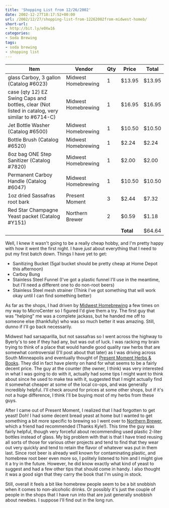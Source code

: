 ```yaml
---
title: 'Shopping List from 12/26/2002'
date: 2002-12-27T18:17:52+00:00
url: /2002/12/27/shopping-list-from-12262002from-midwest-homeb/
short-url:
- http://bit.ly/e0Xw16
categories:
- Soda Brewing
tags:
- soda brewing
- shopping list
---
```

Item | Vendor | Qty | Price | Total
--- | --- | --- | --- | ---
glass Carboy, 3 gallon (Catalog #6023) | Midwest Homebrewing | 1 | $13.95 | $13.95
case (qty 12) EZ Swing Caps and bottles, clear (Not listed in catalog, very similar to #6714-C) | Midwest Homebrewing | 1 | $16.95 | $16.95
Jet Bottle Washer (Catalog #6500) | Midwest Homebrewing | 1 | $10.50 | $10.50
Bottle Brush (Catalog #6520) | Midwest Homebrewing | 1 | $2.24 | $2.24
8oz bag ONE Step Sanitizer (Catalog #7820) | Midwest Homebrewing | 1 | $2.00 | $2.00
Permanent Carboy Handle (Catalog #6047) | Midwest Homebrewing | 1 | $10.50 | $10.50
1oz dried Sassafras root bark | Present Moment | 3 | $2.44 | $7.32
Red Star Champagne Yeast packet (Catalog #Y151) | Northern Brewer | 2 | $0.59 | $1.18
&nbsp; | &nbsp; | &nbsp; | **Total** | $64.64

Well, I knew it wasn't going to be a really cheap hobby, and I'm pretty happy with how it went the first night. I have _just_ about everything that I need to put my first batch down. Things I have yet to get:

- Sanitizing Bucket (5gal bucket should be pretty cheap at Home Depot this afternoon)
- Carboy Bung
- Stainless Steel Funnel (I've got a plastic funnel I'll use in the meantime, but I'll need a different one to do non-root beers)
- Stainless Steel mesh strainer (Think I've got something that will work okay until I can find something better)

As far as the shops, I had driven by [Midwest Homebrewing](http://www.midwestsupplies.com) a few times on my way to MicroCenter so I figured I'd give them a try. The first guy that was "helping" me was a complete jackass, but he handed me off to someone else (thankfully) who was so much better it was amazing. Still, dunno if I'll go back necessarily.

Midwest had sarsaparilla, but not sassafras so I went across the highway to Byerly's to see if they had any, but was out of luck. I was racking my brain trying to think of a place that would handle good quality raw herbs that are somewhat controversial (I'll post about that later) as I was driving across South Minneapolis and eventually thought of [Present Moment Herbs & Books](http://www.presentmoment.com/). They did in fact have plenty on hand for what seems to be a fairly decent price. The guy at the counter (the owner, I think) was very interested in what I was going to do with it, actually had some tips I might want to think about since he used to make tea with it, suggested that I might actually find it somewhat cheaper at some of the local co-ops, and was generally incredibly helpful. I'll check around for prices at some other shops, but if it's not a huge difference, I think I'll be buying most of my herbs from these guys.

After I came out of Present Moment, I realized that I had forgotten to get yeast! Doh! I had some decent bread yeast at home but I wanted to get something a bit more specific to brewing so I went over to [Northern Brewer](http://www.northernbrewer.com/), which a friend had recommended (Thanks Kyle!). This time the guy was fairly helpful, though very forceful about recommending used plastic 2-liter bottles instead of glass. My big problem with that is that I have tried reusing all sorts of those for various other projects and tend to find that they wear out very quickly and tend to retain the flavor of whatever was put in them last. Since root beer is already well known for contaminating plastic, and homebrew root beer even more so, I politely listened to him and I might give it a try in the future. However, he did know exactly what kind of yeast to suggest and had a few other tips that should come in handy. I also thought it was a good sign that they carry the book that I'm using in stock.

Still, overall it feels a bit like homebrew people seem to be a bit snobbish when it comes to non-alcoholic drinks. Or possibly it's just the couple of people in the shops that I have run into that are just generally snobbish about newbies. I suppose I'll find out in the long run.